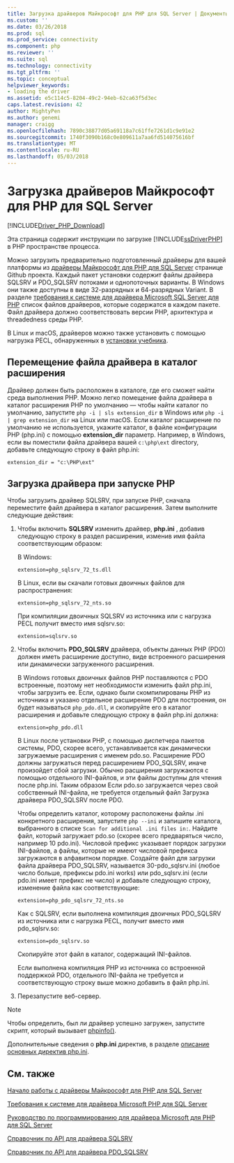 ```yaml
---
title: Загрузка драйверов Майкрософт для PHP для SQL Server | Документы Microsoft
ms.custom: ''
ms.date: 03/26/2018
ms.prod: sql
ms.prod_service: connectivity
ms.component: php
ms.reviewer: ''
ms.suite: sql
ms.technology: connectivity
ms.tgt_pltfrm: ''
ms.topic: conceptual
helpviewer_keywords:
- loading the driver
ms.assetid: e5c114c5-8204-49c2-94eb-62ca63f5d3ec
caps.latest.revision: 42
author: MightyPen
ms.author: genemi
manager: craigg
ms.openlocfilehash: 7890c38877d05a69118a7c61ffe7261d1c9e91e2
ms.sourcegitcommit: 1740f3090b168c0e809611a7aa6fd514075616bf
ms.translationtype: MT
ms.contentlocale: ru-RU
ms.lasthandoff: 05/03/2018
---
```

# <a name="loading-the-microsoft-drivers-for-php-for-sql-server"></a>Загрузка драйверов Майкрософт для PHP для SQL Server
[!INCLUDE[Driver_PHP_Download](../../includes/driver_php_download.md)]

Эта страница содержит инструкции по загрузке [!INCLUDE[ssDriverPHP](../../includes/ssdriverphp_md.md)] в PHP пространстве процесса.  
  
Можно загрузить предварительно подготовленный драйверы для вашей платформы из [драйверы Майкрософт для PHP для SQL Server](https://github.com/Microsoft/msphpsql/releases) странице Github проекта. Каждый пакет установки содержит файлы драйвера SQLSRV и PDO_SQLSRV потоками и однопоточных варианты. В Windows они также доступны в виде 32-разрядных и 64-разрядных Variant. В разделе [требования к системе для драйвера Microsoft SQL Server для PHP](../../connect/php/system-requirements-for-the-php-sql-driver.md) список файлов драйверов, которые содержатся в каждом пакете. Файл драйвера должно соответствовать версии PHP, архитектура и threadedness среды PHP.

В Linux и macOS, драйверов можно также установить с помощью нагрузка PECL, обнаруженных в [установки учебника](../../connect/php/installation-tutorial-linux-mac.md).
  
## <a name="moving-the-driver-file-into-your-extension-directory"></a>Перемещение файла драйвера в каталог расширения  
Драйвер должен быть расположен в каталоге, где его сможет найти среда выполнения PHP. Можно легко помещение файла драйвера в каталог расширения PHP по умолчанию — чтобы найти каталог по умолчанию, запустите `php -i | sls extension_dir` в Windows или `php -i | grep extension_dir` на Linux или macOS. Если каталог расширение по умолчанию не используется, укажите каталог, в файле конфигурации PHP (php.ini) с помощью **extension_dir** параметр. Например, в Windows, если вы поместили файла драйвера вашей `c:\php\ext` directory, добавьте следующую строку в файл php.ini:
  
```  
extension_dir = "c:\PHP\ext"  
```

## <a name="loading-the-driver-at-php-startup"></a>Загрузка драйвера при запуске PHP  
Чтобы загрузить драйвер SQLSRV, при запуске PHP, сначала переместите файл драйвера в каталог расширения. Затем выполните следующие действия:  
  
1.  Чтобы включить **SQLSRV** изменить драйвер, **php.ini** , добавив следующую строку в раздел расширения, изменив имя файла соответствующим образом:  
  
    В Windows: 
    ```  
    extension=php_sqlsrv_72_ts.dll  
    ```  
    В Linux, если вы скачали готовых двоичных файлов для распространения: 
    ```  
    extension=php_sqlsrv_72_nts.so  
    ```
    При компиляции двоичных SQLSRV из источника или с нагрузка PECL получит вместо имя sqlsrv.so:
    ```
    extension=sqlsrv.so
    ```
  
2.  Чтобы включить **PDO_SQLSRV** драйвера, объекты данных PHP (PDO) должен иметь расширение доступно, виде встроенного расширения или динамически загруженного расширения.

    В Windows готовых двоичных файлов PHP поставляются с PDO встроенные, поэтому нет необходимости изменить файл php.ini, чтобы загрузить ее. Если, однако были скомпилированы PHP из источника и указано отдельное расширение PDO для построения, он будет называться `php_pdo.dll`, и скопируйте его в каталог расширения и добавьте следующую строку в файл php.ini должна:  
    ```
    extension=php_pdo.dll  
    ```
    В Linux после установки PHP, с помощью диспетчера пакетов системы, PDO, скорее всего, устанавливается как динамически загружаемые расширения с именем pdo.so. Расширение PDO должны загружаться перед расширением PDO_SQLSRV, иначе произойдет сбой загрузки. Обычно расширения загружаются с помощью отдельного INI-файлов, и эти файлы доступны для чтения после php.ini. Таким образом Если pdo.so загружается через свой собственный INI-файла, не требуется отдельный файл Загрузка драйвера PDO_SQLSRV после PDO. 

    Чтобы определить каталог, которому расположены файлы .ini конкретного расширения, запустите `php --ini` и запишите каталога, выбранного в списке `Scan for additional .ini files in:`. Найдите файл, который загружает pdo.so (скорее всего предваряться число, например 10 pdo.ini). Числовой префикс указывает порядок загрузки INI-файлов, а файлы, которые не имеют числовой префикса загружаются в алфавитном порядке. Создайте файл для загрузки файла драйвера PDO_SQLSRV, называется 30-pdo_sqlsrv.ini (любое число больше, префиксы pdo.ini works) или pdo_sqlsrv.ini (если pdo.ini имеет префикс не число) и добавьте следующую строку, изменение файла как соответствующие:  
    ```
    extension=php_pdo_sqlsrv_72_nts.so
    ```
    Как с SQLSRV, если выполнена компиляция двоичных PDO_SQLSRV из источника или с нагрузка PECL, получит вместо имя pdo_sqlsrv.so:
    ```
    extension=pdo_sqlsrv.so
    ```
    Скопируйте этот файл в каталог, содержащий INI-файлов. 

    Если выполнена компиляция PHP из источника со встроенной поддержкой PDO, отдельного INI-файла не требуется и соответствующую строку выше можно добавить в файл php.ini.
  
3.  Перезапустите веб-сервер.  
  
> [!NOTE]  
> Чтобы определить, был ли драйвер успешно загружен, запустите скрипт, который вызывает [phpinfo()](http://php.net/manual/en/function.phpinfo.php).  
  
Дополнительные сведения о **php.ini** директив, в разделе [описание основных директив php.ini](http://php.net/manual/en/ini.core.php).  
  
## <a name="see-also"></a>См. также  
[Начало работы с драйверы Майкрософт для PHP для SQL Server](../../connect/php/getting-started-with-the-php-sql-driver.md)

[Требования к системе для драйвера Microsoft PHP для SQL Server](../../connect/php/system-requirements-for-the-php-sql-driver.md)

[Руководство по программированию для драйвера Microsoft для PHP для SQL Server](../../connect/php/programming-guide-for-php-sql-driver.md)

[Справочник по API для драйвера SQLSRV](../../connect/php/sqlsrv-driver-api-reference.md)

[Справочник по API для драйвера PDO_SQLSRV](../../connect/php/pdo-sqlsrv-driver-reference.md)  
  
